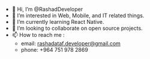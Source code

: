 - 👋 Hi, I’m @RashadDeveloper
- 👀 I’m interested in Web, Mobile, and IT related things.
- 🌱 I’m currently learning React Native.
- 💞️ I’m looking to collaborate on open source projects.
- 📫 How to reach me :
  - email: rashadataf.developer@gmail.com
  - phone: +964 751 978 2869

<!---
RashadDeveloper/RashadDeveloper is a ✨ special ✨ repository because its `README.md` (this file) appears on your GitHub profile.
You can click the Preview link to take a look at your changes.
--->
